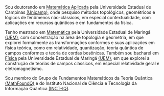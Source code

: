 Sou doutorando em [Matemática Aplicada](https://www.ime.unicamp.br/pos-graduacao/matematica-aplicada) pela Universidade Estadual de Campinas [(Unicamp)](https://www.unicamp.br/unicamp/), onde pesquiso métodos topológicos, geométricos e lógicos de fenômenos não-clássicos, em especial contextualidade, com aplicações em recursos quânticos e em fundamentos da física.

Tenho mestrado em [Matemática](http://www.pma.uem.br/) pela Universidade Estadual de Maringá [(UEM)](http://www.uem.br/), com concentração na área de topologia e geometria, em que explorei formalmente as transformações conformes e suas aplicações em física teórica, como em relatividade, quantização, teoria quântica de campos conformes e teoria de cordas bosônicas. Também sou bacharel em [Física](http://www.dfi.uem.br/fisica/) pela Universidade Estadual de Maringá [(UEM)](http://www.uem.br/), em que explorei a construção de teorias de campos clássicos, em especial relatividade geral e eletromagnetismo.

Sou membro do Grupo de Fundamentos Matemáticos da Teoria Quântica [(MathFoundQ)](https://www.ime.unicamp.br/~mfq/) e do Instituto Nacional de Ciência e Tecnologia da Informação Quântica [(INCT-IQ)](https://inctiq.if.ufrj.br/).
